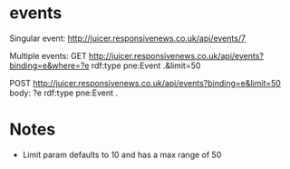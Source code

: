 events
======

Singular event: http://juicer.responsivenews.co.uk/api/events/7

Multiple events: 
GET http://juicer.responsivenews.co.uk/api/events?binding=e&where=?e rdf:type pne:Event .&limit=50

POST http://juicer.responsivenews.co.uk/api/events?binding=e&limit=50
body:
?e rdf:type pne:Event .



Notes
=====
* Limit param defaults to 10 and has a max range of 50